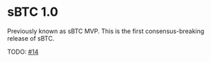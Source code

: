 # sBTC 1.0

Previously known as sBTC MVP. This is the first consensus-breaking release of sBTC.

TODO: [#14](https://github.com/stacks-network/sbtc-docs/issues/14)